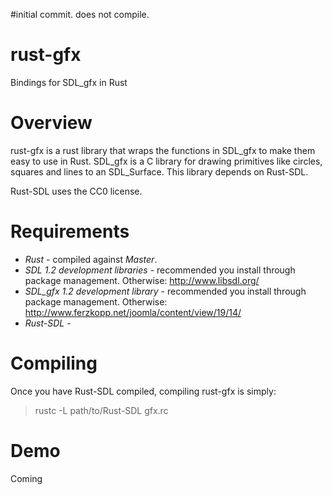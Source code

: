#initial commit. does not compile.

# rust-gfx
Bindings for SDL_gfx in Rust

# Overview

rust-gfx is a rust library that wraps the functions in SDL_gfx to make them easy to use in Rust. SDL_gfx is a C library for drawing primitives like circles, squares and lines to an SDL_Surface. This library depends on Rust-SDL.

Rust-SDL uses the CC0 license.

# Requirements

* *Rust* - compiled against *Master*.
* *SDL 1.2 development libraries* - recommended you install through package management. Otherwise: http://www.libsdl.org/
* *SDL_gfx 1.2 development library* - recommended you install through package management. Otherwise: http://www.ferzkopp.net/joomla/content/view/19/14/
* *Rust-SDL* - 

# Compiling
Once you have Rust-SDL compiled, compiling rust-gfx is simply:

> rustc -L path/to/Rust-SDL gfx.rc

# Demo
Coming